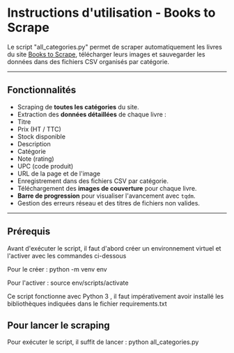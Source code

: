 # Instructions d'utilisation - Books to Scrape

Le script "all_categories.py" permet de scraper automatiquement les livres du site [Books to Scrape](https://books.toscrape.com), télécharger leurs images et sauvegarder les données dans des fichiers CSV organisés par catégorie.

---

## Fonctionnalités

  - Scraping de **toutes les catégories** du site.
  - Extraction des **données détaillées** de chaque livre :
  - Titre
  - Prix (HT / TTC)
  - Stock disponible
  - Description
  - Catégorie
  - Note (rating)
  - UPC (code produit)
  - URL de la page et de l'image
  - Enregistrement dans des fichiers CSV par catégorie.
  - Téléchargement des **images de couverture** pour chaque livre.
  - **Barre de progression** pour visualiser l'avancement avec `tqdm`.
  - Gestion des erreurs réseau et des titres de fichiers non valides.

---

## Prérequis

Avant d'exécuter le script, il faut d'abord créer un environnement virtuel et l'activer avec les commandes ci-dessous

Pour le créer : 
python -m venv env

Pour l'activer :
source env/scripts/activate

Ce script fonctionne avec Python 3 , il faut impérativement avoir installé les bibliothèques indiquées dans le fichier requirements.txt

## Pour lancer le scraping

Pour exécuter le script, il suffit de lancer :
python all_categories.py
